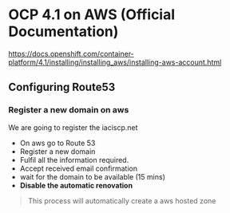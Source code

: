 # OCP 4.1 on AWS (Official Documentation)

https://docs.openshift.com/container-platform/4.1/installing/installing_aws/installing-aws-account.html

## Configuring Route53

### Register a new domain on aws 

We are going to register the iaciscp.net

- On aws go to Route 53
- Register a new domain
- Fulfil all the information required.
- Accept received email confirmation
- wait for the domain to be available (15 mins)
- **Disable the automatic renovation**

> This process will automatically create a aws hosted zone